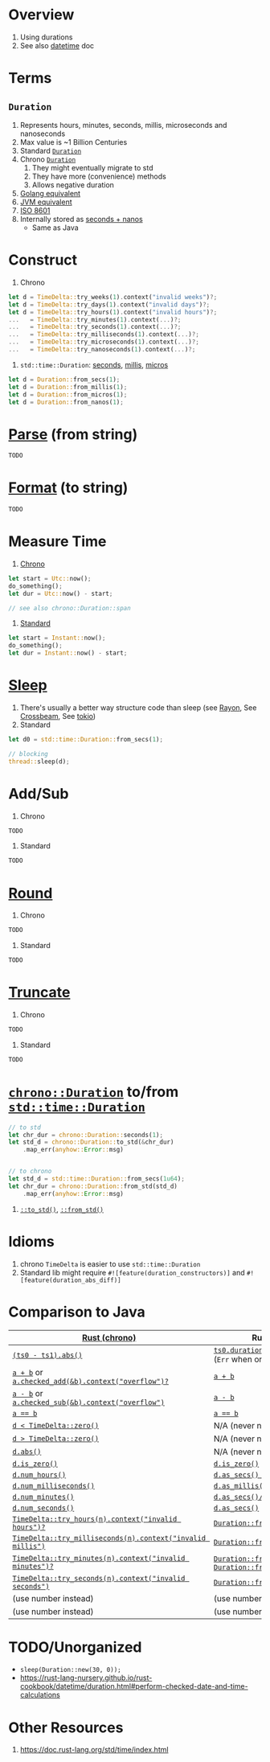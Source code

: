 # Overview
1. Using durations
1. See also [datetime](./datetime.md) doc


# Terms
## `Duration`
1. Represents hours, minutes, seconds, millis, microseconds and nanoseconds
1. Max value is ~1 Billion Centuries
1. Standard [`Duration`](https://doc.rust-lang.org/stable/std/time/struct.Duration.html)
1. Chrono [`Duration`](https://docs.rs/chrono/latest/chrono/struct.Duration.html)
    1. They might eventually migrate to std
    1. They have more (convenience) methods
    1. Allows negative duration
1. [Golang equivalent](https://pkg.go.dev/time#Duration)
1. [JVM equivalent](https://docs.oracle.com/en/java/javase/17/docs/api/java.base/java/time/Duration.html)
1. [ISO 8601](https://en.wikipedia.org/wiki/ISO_8601#Durations)
1. Internally stored as [seconds + nanos](https://doc.rust-lang.org/stable/src/core/time.rs.html#86)
    - Same as Java


# Construct
1. Chrono
```rust
let d = TimeDelta::try_weeks(1).context("invalid weeks")?;
let d = TimeDelta::try_days(1).context("invalid days")?;
let d = TimeDelta::try_hours(1).context("invalid hours")?;
...   = TimeDelta::try_minutes(1).context(...)?;
...   = TimeDelta::try_seconds(1).context(...)?;
...   = TimeDelta::try_milliseconds(1).context(...)?;
...   = TimeDelta::try_microseconds(1).context(...)?;
...   = TimeDelta::try_nanoseconds(1).context(...)?;
```
1. `std::time::Duration`: [seconds](https://doc.rust-lang.org/stable/std/time/struct.Duration.html#method.from_secs), [millis](https://doc.rust-lang.org/stable/std/time/struct.Duration.html#method.from_millis), [micros](https://doc.rust-lang.org/stable/std/time/struct.Duration.html#method.from_micros)
```rust
let d = Duration::from_secs(1);
let d = Duration::from_millis(1);
let d = Duration::from_micros(1);
let d = Duration::from_nanos(1);
```


# [Parse](TODO) (from string)
```rust
TODO
```


# [Format](TODO) (to string)
```rust
TODO
```


# Measure Time
1. [Chrono](https://docs.rs/chrono/latest/chrono/struct.DateTime.html#impl-Sub%3CDateTime%3CTz%3E%3E-for-DateTime%3CTz%3E)
```rust
let start = Utc::now();
do_something();
let dur = Utc::now() - start;

// see also chrono::Duration::span
```
1. [Standard](https://doc.rust-lang.org/stable/std/time/struct.Instant.html#impl-Sub%3CInstant%3E-for-Instant)
```rust
let start = Instant::now();
do_something();
let dur = Instant::now() - start;
```


# [Sleep](https://doc.rust-lang.org/stable/std/thread/fn.sleep.html)
1. There's usually a better way structure code than sleep (see [Rayon](https://docs.rs/rayon/latest/rayon/), See [Crossbeam](https://docs.rs/crossbeam/latest/crossbeam/), See [tokio](https://docs.rs/tokio/latest/tokio/time/fn.sleep.html))
1. Standard
```rust
let d0 = std::time::Duration::from_secs(1);

// blocking
thread::sleep(d);
```


# Add/Sub
1. Chrono
```rust
TODO
```
1. Standard
```rust
TODO
```


# [Round](TODO)
1. Chrono
```rust
TODO
```
1. Standard
```rust
TODO
```


# [Truncate](TODO)
1. Chrono
```rust
TODO
```
1. Standard
```rust
TODO
```


#  [`chrono::Duration`](https://docs.rs/chrono/latest/chrono/struct.Duration.html) to/from [`std::time::Duration`](https://doc.rust-lang.org/stable/std/time/struct.Duration.html)
```rust
// to std
let chr_dur = chrono::Duration::seconds(1);
let std_d = chrono::Duration::to_std(&chr_dur)
    .map_err(anyhow::Error::msg)


// to chrono
let std_d = std::time::Duration::from_secs(1u64);
let chr_dur = chrono::Duration::from_std(std_d)
    .map_err(anyhow::Error::msg)
```
1. [`::to_std()`](https://docs.rs/chrono/latest/chrono/struct.Duration.html#method.to_std), [`::from_std()`](https://docs.rs/chrono/latest/chrono/struct.Duration.html#method.from_std)


# Idioms
1. chrono `TimeDelta` is easier to use `std::time::Duration`
1. Standard lib might require `#![feature(duration_constructors)]` and `#![feature(duration_abs_diff)]`


# Comparison to Java
|[Rust (chrono)](https://docs.rs/chrono/latest/chrono)|Rust (std)|Java|
|---|---|---|
|[`(ts0 - ts1).abs()`](https://docs.rs/chrono/latest/chrono/struct.TimeDelta.html#method.abs)|[`ts0.duration_since(ts1)?`](TODO) (`Err` when order wrong)|[`Duration.between(ts0, ts1).abs()`](https://docs.oracle.com/en/java/javase/21/docs/api/java.base/java/time/Duration.html#between(java.time.temporal.Temporal,java.time.temporal.Temporal))|
|[`a + b`](https://docs.rs/chrono/latest/chrono/struct.TimeDelta.html#impl-Add-for-TimeDelta) or<br>[`a.checked_add(&b).context("overflow")?`](https://doc.rust-lang.org/nightly/core/time/struct.Duration.html#method.checked_add)|[`a + b`](https://doc.rust-lang.org/std/time/struct.Duration.html#method.checked_add)|[`a.plus(b)`](https://docs.oracle.com/en/java/javase/21/docs/api/java.base/java/time/Duration.html#plus(java.time.Duration))|
|[`a - b`](https://docs.rs/chrono/latest/chrono/struct.TimeDelta.html#impl-Sub-for-TimeDelta) or<br>[`a.checked_sub(&b).context("overflow")`](https://doc.rust-lang.org/nightly/core/time/struct.Duration.html#method.checked_sub)|[`a - b`](https://doc.rust-lang.org/std/time/struct.Duration.html#method.checked_sub)|[`a.minus(b)`](https://docs.oracle.com/en/java/javase/21/docs/api/java.base/java/time/Duration.html#minus(java.time.Duration))|
|[`a == b`](https://docs.rs/chrono/latest/chrono/struct.TimeDelta.html#impl-PartialEq%3CTimeDelta%3E-for-ArchivedTimeDelta)|[`a == b`](https://doc.rust-lang.org/std/time/struct.Duration.html#impl-PartialEq-for-Duration)|[`a.equals(b)`](https://docs.oracle.com/en/java/javase/21/docs/api/java.base/java/time/Duration.html#equals(java.lang.Object))|
|[`d < TimeDelta::zero()`](https://docs.rs/chrono/latest/chrono/struct.TimeDelta.html#impl-Ord-for-TimeDelta)|N/A (never negative)|[`d.isNegative()`](https://docs.oracle.com/en/java/javase/21/docs/api/java.base/java/time/Duration.html#isNegative())|
|[`d > TimeDelta::zero()`](https://docs.rs/chrono/latest/chrono/struct.TimeDelta.html#impl-Ord-for-TimeDelta)|N/A (never negative)|[`d.isPositive()`](https://docs.oracle.com/en/java/javase/21/docs/api/java.base/java/time/Duration.html#isPositive())|
|[`d.abs()`](https://docs.rs/chrono/latest/chrono/struct.TimeDelta.html#method.abs)|N/A (never negative)|[`d.abs()`](https://docs.oracle.com/en/java/javase/21/docs/api/java.base/java/time/Duration.html#abs())|
|[`d.is_zero()`](https://docs.rs/chrono/latest/chrono/struct.TimeDelta.html#method.is_zero)|[`d.is_zero()`](https://doc.rust-lang.org/std/time/struct.Duration.html#method.is_zero)|[`d.isZero()`](https://docs.oracle.com/en/java/javase/21/docs/api/java.base/java/time/Duration.html#isZero())|
|[`d.num_hours()`](https://docs.rs/chrono/latest/chrono/struct.TimeDelta.html#method.num_hours)|[`d.as_secs() / 3600`](https://doc.rust-lang.org/std/time/struct.Duration.html#method.as_secs)|[`d.toHours()`](https://docs.oracle.com/en/java/javase/21/docs/api/java.base/java/time/Duration.html#toHours())|
|[`d.num_milliseconds()`](https://docs.rs/chrono/latest/chrono/struct.TimeDelta.html#method.num_milliseconds)|[`d.as_millis()`](https://doc.rust-lang.org/std/time/struct.Duration.html#method.as_millis)|[`d.toMillis()`](https://docs.oracle.com/en/java/javase/21/docs/api/java.base/java/time/Duration.html#toMillis())|
|[`d.num_minutes()`](https://docs.rs/chrono/latest/chrono/struct.TimeDelta.html#method.num_minutes)|[`d.as_secs()/60`](https://doc.rust-lang.org/std/time/struct.Duration.html#method.as_secs)|[`d.toMinutes()`](https://docs.oracle.com/en/java/javase/21/docs/api/java.base/java/time/Duration.html#toMinutes())|
|[`d.num_seconds()`](https://docs.rs/chrono/latest/chrono/struct.TimeDelta.html#method.num_seconds)|[`d.as_secs()`](https://doc.rust-lang.org/std/time/struct.Duration.html#method.as_secs)|[`d.toSeconds()`](https://docs.oracle.com/en/java/javase/21/docs/api/java.base/java/time/Duration.html#toSeconds())|
|[`TimeDelta::try_hours(n).context("invalid hours")?`](https://docs.rs/chrono/latest/chrono/struct.TimeDelta.html#method.try_hours)|[`Duration::from_hours(n)`](TODO)|[`Duration.ofHours(n)`](https://docs.oracle.com/en/java/javase/21/docs/api/java.base/java/time/Duration.html#ofHours(long))|
|[`TimeDelta::try_milliseconds(n).context("invalid millis")`](https://docs.rs/chrono/latest/chrono/struct.TimeDelta.html#method.try_milliseconds)|[`Duration::from_millis(n)`](https://doc.rust-lang.org/std/time/struct.Duration.html#method.from_millis)|[`Duration.ofMillis(n)`](https://docs.oracle.com/en/java/javase/21/docs/api/java.base/java/time/Duration.html#ofMillis(long))|
|[`TimeDelta::try_minutes(n).context("invalid minutes")?`](https://docs.rs/chrono/latest/chrono/struct.TimeDelta.html#method.try_minutes)|[`Duration::from_secs(60*n)`](https://doc.rust-lang.org/std/time/struct.Duration.html#method.from_secs) or<br>[`Duration::from_secs_f64(...)`](https://doc.rust-lang.org/std/time/struct.Duration.html#method.from_secs_f64)|[`Duration.ofMinutes(n)`](https://docs.oracle.com/en/java/javase/21/docs/api/java.base/java/time/Duration.html#ofMinutes(long))|
|[`TimeDelta::try_seconds(n).context("invalid seconds")`](https://docs.rs/chrono/latest/chrono/struct.TimeDelta.html#method.try_seconds)|[`Duration::from_secs(n)`](https://doc.rust-lang.org/std/time/struct.Duration.html#method.from_secs)|[`Duration.ofSeconds(n)`](https://docs.oracle.com/en/java/javase/21/docs/api/java.base/java/time/Duration.html#ofSeconds(long))|
|(use number instead)|(use number instead)|[`d.toString()`](https://docs.oracle.com/en/java/javase/21/docs/api/java.base/java/time/Duration.html#toString())|
|(use number instead)|(use number instead)|[`Duration.parse(...)`](https://docs.oracle.com/en/java/javase/21/docs/api/java.base/java/time/Duration.html#parse(java.lang.CharSequence))|


# TODO/Unorganized
- `sleep(Duration::new(30, 0));`
- https://rust-lang-nursery.github.io/rust-cookbook/datetime/duration.html#perform-checked-date-and-time-calculations


# Other Resources
1. https://doc.rust-lang.org/std/time/index.html
